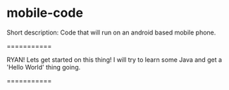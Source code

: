 mobile-code
===========

Short description:
Code that will run on an android based mobile phone.

===========

RYAN! Lets get started on this thing! I will try to learn some Java and get a 'Hello World' thing going.

===========
